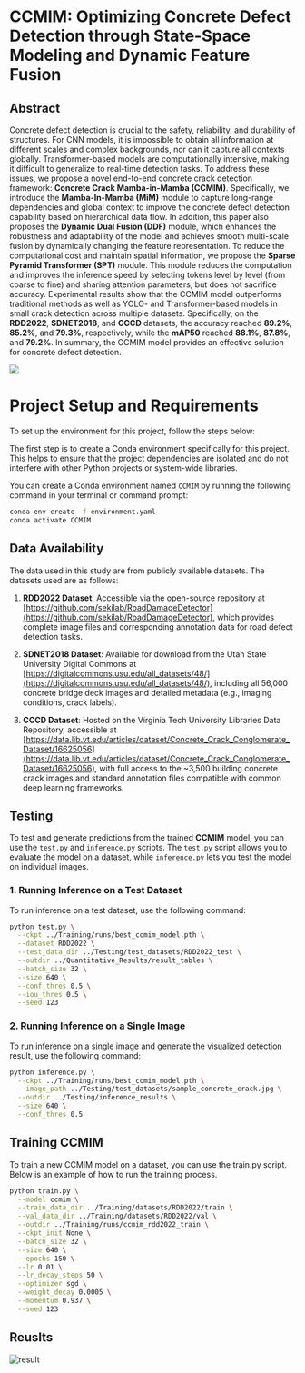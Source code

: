 # CCMIM: Optimizing Concrete Defect Detection through State-Space Modeling and Dynamic Feature Fusion

## Abstract

Concrete defect detection is crucial to the safety, reliability, and durability of structures. For CNN models, it is impossible to obtain all information at different scales and complex backgrounds, nor can it capture all contexts globally. Transformer-based models are computationally intensive, making it difficult to generalize to real-time detection tasks.
To address these issues, we propose a novel end-to-end concrete crack detection framework: **Concrete Crack Mamba-in-Mamba (CCMIM)**. Specifically, we introduce the **Mamba-In-Mamba (MiM)** module to capture long-range dependencies and global context to improve the concrete defect detection capability based on hierarchical data flow. In addition, this paper also proposes the **Dynamic Dual Fusion (DDF)** module, which enhances the robustness and adaptability of the model and achieves smooth multi-scale fusion by dynamically changing the feature representation.
To reduce the computational cost and maintain spatial information, we propose the **Sparse Pyramid Transformer (SPT)** module. This module reduces the computation and improves the inference speed by selecting tokens level by level (from coarse to fine) and sharing attention parameters, but does not sacrifice accuracy.
Experimental results show that the CCMIM model outperforms traditional methods as well as YOLO- and Transformer-based models in small crack detection across multiple datasets. Specifically, on the **RDD2022**, **SDNET2018**, and **CCCD** datasets, the accuracy reached **89.2%**, **85.2%**, and **79.3%**, respectively, while the **mAP50** reached **88.1%**, **87.8%**, and **79.2%**.
In summary, the CCMIM model provides an effective solution for concrete defect detection.


![](Figure/f22.jpg)



# Project Setup and Requirements

To set up the environment for this project, follow the steps below:


The first step is to create a Conda environment specifically for this project. This helps to ensure that the project dependencies are isolated and do not interfere with other Python projects or system-wide libraries.

You can create a Conda environment named `CCMIM` by running the following command in your terminal or command prompt:

```bash
conda env create -f environment.yaml
conda activate CCMIM
```
## Data Availability

The data used in this study are from publicly available datasets. The datasets used are as follows:

1. **RDD2022 Dataset**: Accessible via the open-source repository at [https://github.com/sekilab/RoadDamageDetector](https://github.com/sekilab/RoadDamageDetector), which provides complete image files and corresponding annotation data for road defect detection tasks.

2. **SDNET2018 Dataset**: Available for download from the Utah State University Digital Commons at [https://digitalcommons.usu.edu/all_datasets/48/](https://digitalcommons.usu.edu/all_datasets/48/), including all 56,000 concrete bridge deck images and detailed metadata (e.g., imaging conditions, crack labels).

3. **CCCD Dataset**: Hosted on the Virginia Tech University Libraries Data Repository, accessible at [https://data.lib.vt.edu/articles/dataset/Concrete_Crack_Conglomerate_Dataset/16625056](https://data.lib.vt.edu/articles/dataset/Concrete_Crack_Conglomerate_Dataset/16625056), with full access to the ~3,500 building concrete crack images and standard annotation files compatible with common deep learning frameworks.





## Testing

To test and generate predictions from the trained **CCMIM** model, you can use the `test.py` and `inference.py` scripts. The `test.py` script allows you to evaluate the model on a dataset, while `inference.py` lets you test the model on individual images.

### 1. Running Inference on a Test Dataset

To run inference on a test dataset, use the following command:

```bash
python test.py \
  --ckpt ../Training/runs/best_ccmim_model.pth \
  --dataset RDD2022 \
  --test_data_dir ../Testing/test_datasets/RDD2022_test \
  --outdir ../Quantitative_Results/result_tables \
  --batch_size 32 \
  --size 640 \
  --conf_thres 0.5 \
  --iou_thres 0.5 \
  --seed 123
```

### 2. Running Inference on a Single Image

To run inference on a single image and generate the visualized detection result, use the following command:
```bash
python inference.py \
  --ckpt ../Training/runs/best_ccmim_model.pth \
  --image_path ../Testing/test_datasets/sample_concrete_crack.jpg \
  --outdir ../Testing/inference_results \
  --size 640 \
  --conf_thres 0.5
```

## Training CCMIM
To train a new CCMIM model on a dataset, you can use the train.py script. Below is an example of how to run the training process.
```bash
python train.py \
  --model ccmim \
  --train_data_dir ../Training/datasets/RDD2022/train \
  --val_data_dir ../Training/datasets/RDD2022/val \
  --outdir ../Training/runs/ccmim_rdd2022_train \
  --ckpt_init None \
  --batch_size 32 \
  --size 640 \
  --epochs 150 \
  --lr 0.01 \
  --lr_decay_steps 50 \
  --optimizer sgd \
  --weight_decay 0.0005 \
  --momentum 0.937 \
  --seed 123
```



## Reuslts

![result](Figure/figure2.png)

